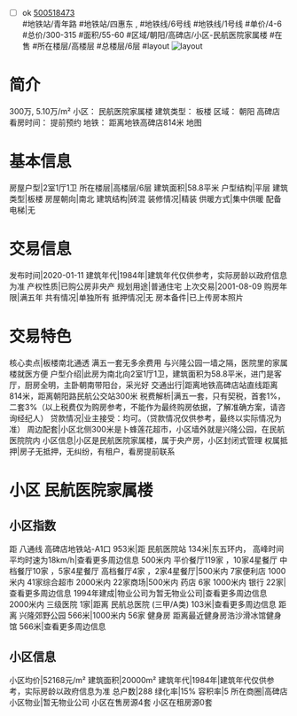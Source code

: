- [ ] ok [500518473](https://bj.5i5j.com/ershoufang/500518473.html)  
 #地铁站/青年路 #地铁站/四惠东 ,  #地铁线/6号线 #地铁线/1号线
#单价/4-6 #总价/300-315 #面积/55-60   #区域/朝阳/高碑店/小区-民航医院家属楼 #在售 #所在楼层/高楼层 #总楼层/6层 #layout 
![layout](http://image2.5i5j.com//group2/M00/D4/27/CgqJM14f3g2AYqhVAAGf4wx9Klk803.jpg_P5.jpg) 
# 简介 
 300万,  5.10万/m² 
小区： 民航医院家属楼
建筑类型： 板楼
区域： 朝阳 高碑店
看房时间： 提前预约
地铁： 距离地铁高碑店814米 地图
# 基本信息 
 房屋户型|2室1厅1卫
所在楼层|高楼层/6层
建筑面积|58.8平米
户型结构|平层
建筑类型|板楼
房屋朝向|南北
建筑结构|砖混
装修情况|精装
供暖方式|集中供暖
配备电梯|无
# 交易信息 
 发布时间|2020-01-11
建筑年代|1984年|建筑年代仅供参考，实际房龄以政府信息为准
产权性质|已购公房非央产
规划用途|普通住宅
上次交易|2001-08-09
购房年限|满五年
共有情况|单独所有
抵押情况|无
房本备件|已上传房本照片
# 交易特色 
 核心卖点|板楼南北通透 满五一套无多余费用 与兴隆公园一墙之隔，医院里的家属楼就医方便
户型介绍|此房为南北向2室1厅1卫，建筑面积为58.8平米，进门是客厅，厨房全明，主卧朝南带阳台，采光好
交通出行|距离地铁高碑店站直线距离814米，距离朝阳路民航公交站300米
税费解析|满五一套，只有契税，首套1%，二套3%（以上税费仅为购房参考，不能作为最终购房依据，了解准确方案，请咨询经纪人）
贷款情况|业主接受：均可。（贷款情况仅供参考，最终以实际情况为准）
周边配套|小区北侧300米是卜蜂莲花超市，小区墙外就是兴隆公园，在民航医院院内
小区信息|小区是民航医院家属楼，属于央产房，小区封闭式管理
权属抵押|房子无抵押，无纠纷，有租户，看房提前联系
# 小区 民航医院家属楼
## 小区指数 
 距 八通线 高碑店地铁站-A1口 953米|距 民航医院站 134米|东五环内， 高峰时间平均时速为18km/h|查看更多周边信息
500米内 平价餐厅119家 ，10家4星餐厅
中档餐厅10家 ，5家4星餐厅
高档餐厅4家 ，2家4星餐厅|500米内 7家便利店
1000米内 41家综合超市
2000米内 22家商场|500米内 药店 6家
1000米内 银行 22家|查看更多周边信息
1994年建成|物业公司为暂无物业公司|查看更多周边信息
2000米内 三级医院 1家|距离 民航总医院 (三甲/A类) 103米|查看更多周边信息
距离 兴隆郊野公园 566米|1000米内 56家 健身房
距离最近健身房浩沙滑冰馆健身馆 566米|查看更多周边信息
## 小区信息 
 小区均价|52168元/m²
建筑面积|20000m²
建筑年代|1984年|建筑年代仅供参考，实际房龄以政府信息为准
总户数|288
绿化率|15%
容积率|5
所在商圈|高碑店
小区物业|暂无物业公司
小区在售房源4套
小区在租房源0套
